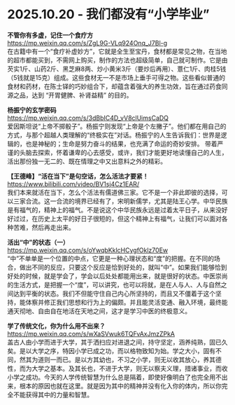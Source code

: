 2025.10.20 - 我们都没有“小学毕业”
========  

**不管你有多虚，记住一个食疗方**  
https://mp.weixin.qq.com/s/ZgL9G-VLq924Onq_J7Bl-g  
在古籍中有一个“食疗补虚妙方”，它就是全生至宝丹，食材都是常见之物，在当地的超市都能买到，不需网上购买，制作的方法也超级简单，自己就可制作。它是由芡实1斤、山药2斤、黑芝麻8两、炒小黄米3斤（要炒后再用）、薏仁1斤、肉桂5钱（5钱就是15克）组成。这些食材无一不是市场上垂手可得之物。这些看似普通的食材和药材，在陈士铎的巧妙组合下，却蕴含着强大的养生功效，旨在通过药食同源之品，达到 “开胃健脾、补肾益精” 的目的。

**杨振宁的玄学密码**  
https://mp.weixin.qq.com/s/3dBbIC4D_vV8clUimsCaDQ  
爱因斯坦说“上帝不掷骰子”。杨振宁则发现“上帝是个左撇子”。他们都在用自己的方式，与那个超越人类理解的“终极实在”对话。杨振宁的人生告诉我们：世界是逻辑的，也是神秘的；生命是努力奋斗的结果，也充满了命运的奇妙安排。 带着严谨的头脑去探索，怀着谦卑的心去感受，或许，我们才能更好地读懂自己的人生，活出那份独一无二的、既在情理之中又出意料之外的精彩。

**【王德峰】“活在当下”是句空话，怎么活法才要紧！**  
https://www.bilibili.com/video/BV1sj4Cz1EAR/  
我们本来就活在当下，怎么个活法有儒道佛三家。它不是一个非此即彼的选择，可以三家合流。这一合流的境界已经有了，宋明新儒学，尤其是陆王心学。中华民族是有福气的，精神上的福气。不是说这个中华民族永远是过着太平日子，从来没好好过过，在历史上太平的好日子很短的，但这个精神上有福气，让我们可以面对各种苦难，然后再走出来。

**活出“中”的状态（一）**  
https://mp.weixin.qq.com/s/oYwqbKklcHCygfOklz70Ew  
“中”不单单是一个位置的中点，它更是一种心理状态和“度”的把握。在不同的场合，做出不同的反应，只要这个反应是恰到好处的，就叫“中”。如果我们能够恰到好处的时候，就是学会了，学会以后处处都能用出来，就是很好的状态。中医崇尚的生活方式，是把握一个“度”，可以讲究，也可以将就，是在人与人、人与自然之间达到平衡的状态。我们不但能守住自己内心所坚持的，而且又不僵着于这个坚持，能体察并修正我们思想和行为上的偏颇。并且能灵活变通、融入环境，最终能通天彻地、自由自在地活在天地之间，这才是学习中医的终极意义。

**学了传统文化，你为什么用不出来？**  
https://mp.weixin.qq.com/s/wXaSVwuk6TQFvAxJmzZPkA  
盖古人由小学而进于大学，其于洒扫应对进退之间，持守坚定，涵养纯熟，固已久矣。是以大学之序，特因小学已成之功，而以格物致知为始。学之大小，固有不同，然其为道则一而已。是以方其幼也，不习之小学，则无以收其放心，养其德性，而为大学之基本。及其长也，不进于大学，则无以察夫义理，措诸事业，而收小学之成功。今天的人学传统智慧为什么总是隔着，即使好像明白了也完全用不出来，根本的原因也就在这里。就是因为其中的精神并没有化入你的体内，所以你完全不能获得其中的力量和智慧。